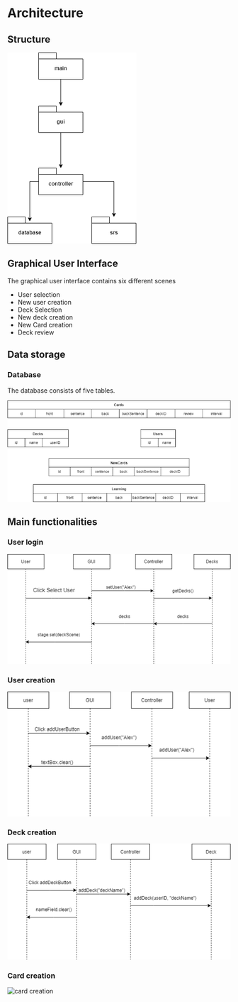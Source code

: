 # Architecture


## Structure

![packages](https://github.com/Alex-Elias/ot-harjoitustyo/blob/master/Images/Package.png)


## Graphical User Interface

The graphical user interface contains six different scenes

* User selection
* New user creation
* Deck Selection
* New deck creation
* New Card creation
* Deck review

## Data storage

### Database

The database consists of five tables.

![tables](https://github.com/Alex-Elias/ot-harjoitustyo/blob/master/Images/tables.png)

## Main functionalities

### User login
![user selection](https://github.com/Alex-Elias/ot-harjoitustyo/blob/master/Images/userSelection.png)

### User creation

![user creation](https://github.com/Alex-Elias/ot-harjoitustyo/blob/master/Images/createUser.png)

### Deck creation

![deck creation](https://github.com/Alex-Elias/ot-harjoitustyo/blob/master/Images/addDeck.png)

### Card creation

![card creation]()
